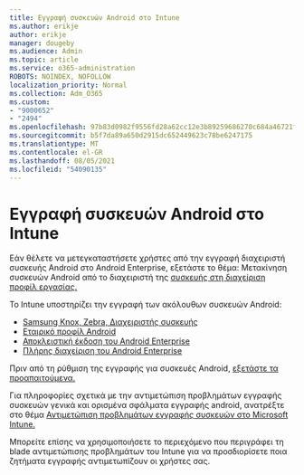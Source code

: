 ```yaml
---
title: Εγγραφή συσκευών Android στο Intune
ms.author: erikje
author: erikje
manager: dougeby
ms.audience: Admin
ms.topic: article
ms.service: o365-administration
ROBOTS: NOINDEX, NOFOLLOW
localization_priority: Normal
ms.collection: Adm_O365
ms.custom:
- "9000652"
- "2494"
ms.openlocfilehash: 97b83d0982f9556fd28a62cc12e3b89259686270c684a46721f0ef3d683e5ae6
ms.sourcegitcommit: b5f7da89a650d2915dc652449623c78be6247175
ms.translationtype: MT
ms.contentlocale: el-GR
ms.lasthandoff: 08/05/2021
ms.locfileid: "54090135"
---
```

# <a name="enrolling-android-devices-into-intune"></a>Εγγραφή συσκευών Android στο Intune

Εάν θέλετε να μετεγκαταστήσετε χρήστες από την εγγραφή διαχειριστή συσκευής Android στο Android Enterprise, εξετάστε το θέμα: Μετακίνηση συσκευών Android από το διαχειριστή της [συσκευής στη διαχείριση προφίλ εργασίας.](https://docs.microsoft.com/mem/intune/enrollment/android-move-device-admin-work-profile)

Το Intune υποστηρίζει την εγγραφή των ακόλουθων συσκευών Android:  

- [Samsung Knox, Zebra, Διαχειριστής συσκευής](https://docs.microsoft.com/mem/intune/enrollment/android-enroll-device-administrator)
- [Εταιρικό προφίλ Android](https://docs.microsoft.com/mem/intune/enrollment/android-enterprise-overview)
- [Αποκλειστική έκδοση του Android Enterprise](https://docs.microsoft.com/mem/intune/enrollment/android-dedicated-devices-fully-managed-enroll)
- [Πλήρης διαχείριση του Android Enterprise](https://docs.microsoft.com/mem/intune/enrollment/android-fully-managed-enroll)

Πριν από τη ρύθμιση της εγγραφής για συσκευές Android, [εξετάστε τα προαπαιτούμενα.](https://docs.microsoft.com/intune/enrollment/android-enroll)  

Για πληροφορίες σχετικά με την αντιμετώπιση προβλημάτων εγγραφής συσκευών γενικά και ορισμένα σφάλματα εγγραφής android, ανατρέξτε στο θέμα [Αντιμετώπιση προβλημάτων εγγραφής συσκευών στο Microsoft Intune.](https://docs.microsoft.com/mem/intune/enrollment/troubleshoot-android-enrollment)

Μπορείτε επίσης να χρησιμοποιήσετε το περιεχόμενο που περιγράφει τη blade αντιμετώπισης προβλημάτων του Intune για να προσδιορίσετε ποια ζητήματα εγγραφής αντιμετωπίζουν οι χρήστες σας.

